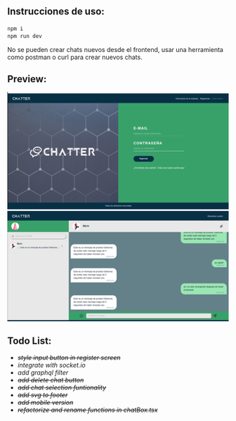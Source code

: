 ## Instrucciones de uso:

```bash
npm i
npm run dev
```

No se pueden crear chats nuevos desde el frontend, usar una herramienta como postman o curl para crear nuevos chats.

## Preview:

![loginscreen](./loginScreen.png)
![screenshot](./screenshot.png)

## Todo List:

* ~~*style input button in register screen*~~
* *integrate with socket.io*
* *add graphql filter*
* ~~*add delete chat button*~~
* ~~*add chat selection funtionality*~~
* ~~*add svg to footer*~~
* ~~*add mobile version*~~
* ~~*refactorize and rename functions in chatBox.tsx*~~